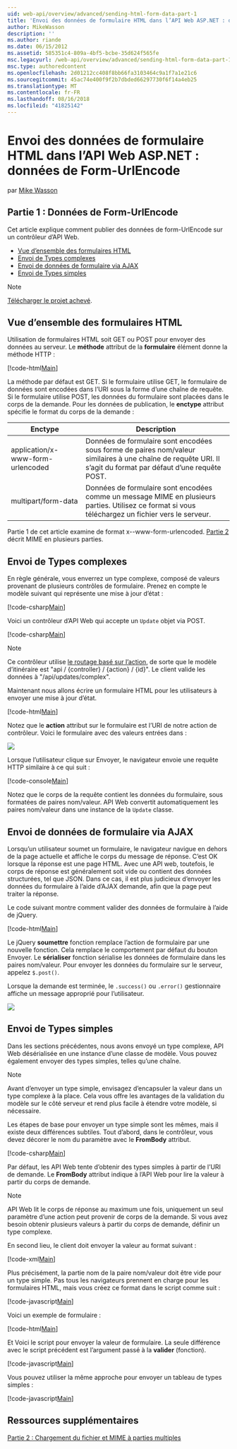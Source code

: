 ```yaml
---
uid: web-api/overview/advanced/sending-html-form-data-part-1
title: 'Envoi des données de formulaire HTML dans l’API Web ASP.NET : données de Form-UrlEncode | Microsoft Docs'
author: MikeWasson
description: ''
ms.author: riande
ms.date: 06/15/2012
ms.assetid: 585351c4-809a-4bf5-bcbe-35d624f565fe
msc.legacyurl: /web-api/overview/advanced/sending-html-form-data-part-1
msc.type: authoredcontent
ms.openlocfilehash: 2d01212cc408f8bb66fa3103464c9a1f7a1e21c6
ms.sourcegitcommit: 45ac74e400f9f2b7dbded66297730f6f14a4eb25
ms.translationtype: MT
ms.contentlocale: fr-FR
ms.lasthandoff: 08/16/2018
ms.locfileid: "41825142"
---
```

<a name="sending-html-form-data-in-aspnet-web-api-form-urlencoded-data"></a>Envoi des données de formulaire HTML dans l’API Web ASP.NET : données de Form-UrlEncode
====================
par [Mike Wasson](https://github.com/MikeWasson)

## <a name="part-1-form-urlencoded-data"></a>Partie 1 : Données de Form-UrlEncode

Cet article explique comment publier des données de form-UrlEncode sur un contrôleur d’API Web.

- [Vue d’ensemble des formulaires HTML](#overview_of_html_forms)
- [Envoi de Types complexes](#sending_complex_types)
- [Envoi de données de formulaire via AJAX](#sending_form_data_via_ajax)
- [Envoi de Types simples](#sending_simple_types)

> [!NOTE]
> [Télécharger le projet achevé](https://code.msdn.microsoft.com/ASPNET-Web-API-Sending-a6f9d007).


<a id="overview_of_html_forms"></a>
## <a name="overview-of-html-forms"></a>Vue d’ensemble des formulaires HTML

Utilisation de formulaires HTML soit GET ou POST pour envoyer des données au serveur. Le **méthode** attribut de la **formulaire** élément donne la méthode HTTP :

[!code-html[Main](sending-html-form-data-part-1/samples/sample1.html)]

La méthode par défaut est GET. Si le formulaire utilise GET, le formulaire de données sont encodées dans l’URI sous la forme d’une chaîne de requête. Si le formulaire utilise POST, les données du formulaire sont placées dans le corps de la demande. Pour les données de publication, le **enctype** attribut spécifie le format du corps de la demande :

| Enctype | Description |
| --- | --- |
| application/x-www-form-urlencoded | Données de formulaire sont encodées sous forme de paires nom/valeur similaires à une chaîne de requête URI. Il s’agit du format par défaut d’une requête POST. |
| multipart/form-data | Données de formulaire sont encodées comme un message MIME en plusieurs parties. Utilisez ce format si vous téléchargez un fichier vers le serveur. |

Partie 1 de cet article examine de format x--www-form-urlencoded. [Partie 2](sending-html-form-data-part-2.md) décrit MIME en plusieurs parties.

<a id="sending_complex_types"></a>
## <a name="sending-complex-types"></a>Envoi de Types complexes

En règle générale, vous enverrez un type complexe, composé de valeurs provenant de plusieurs contrôles de formulaire. Prenez en compte le modèle suivant qui représente une mise à jour d’état :

[!code-csharp[Main](sending-html-form-data-part-1/samples/sample2.cs)]

Voici un contrôleur d’API Web qui accepte un `Update` objet via POST.

[!code-csharp[Main](sending-html-form-data-part-1/samples/sample3.cs)]

> [!NOTE]
> Ce contrôleur utilise [le routage basé sur l’action](../web-api-routing-and-actions/routing-in-aspnet-web-api.md#routing_by_action_name), de sorte que le modèle d’itinéraire est &quot;api / {controller} / {action} / {id}&quot;. Le client valide les données à &quot;/api/updates/complex&quot;.


Maintenant nous allons écrire un formulaire HTML pour les utilisateurs à envoyer une mise à jour d’état.

[!code-html[Main](sending-html-form-data-part-1/samples/sample4.html)]

Notez que le **action** attribut sur le formulaire est l’URI de notre action de contrôleur. Voici le formulaire avec des valeurs entrées dans :

![](sending-html-form-data-part-1/_static/image1.png)

Lorsque l’utilisateur clique sur Envoyer, le navigateur envoie une requête HTTP similaire à ce qui suit :

[!code-console[Main](sending-html-form-data-part-1/samples/sample5.cmd)]

Notez que le corps de la requête contient les données du formulaire, sous formatées de paires nom/valeur. API Web convertit automatiquement les paires nom/valeur dans une instance de la `Update` classe.

<a id="sending_form_data_via_ajax"></a>
## <a name="sending-form-data-via-ajax"></a>Envoi de données de formulaire via AJAX

Lorsqu’un utilisateur soumet un formulaire, le navigateur navigue en dehors de la page actuelle et affiche le corps du message de réponse. C’est OK lorsque la réponse est une page HTML. Avec une API web, toutefois, le corps de réponse est généralement soit vide ou contient des données structurées, tel que JSON. Dans ce cas, il est plus judicieux d’envoyer les données du formulaire à l’aide d’AJAX demande, afin que la page peut traiter la réponse.

Le code suivant montre comment valider des données de formulaire à l’aide de jQuery.

[!code-html[Main](sending-html-form-data-part-1/samples/sample6.html)]

Le jQuery **soumettre** fonction remplace l’action de formulaire par une nouvelle fonction. Cela remplace le comportement par défaut du bouton Envoyer. Le **sérialiser** fonction sérialise les données de formulaire dans les paires nom/valeur. Pour envoyer les données du formulaire sur le serveur, appelez `$.post()`.

Lorsque la demande est terminée, le `.success()` ou `.error()` gestionnaire affiche un message approprié pour l’utilisateur.

![](sending-html-form-data-part-1/_static/image2.png)

<a id="sending_simple_types"></a>
## <a name="sending-simple-types"></a>Envoi de Types simples

Dans les sections précédentes, nous avons envoyé un type complexe, API Web désérialisée en une instance d’une classe de modèle. Vous pouvez également envoyer des types simples, telles qu’une chaîne.

> [!NOTE]
> Avant d’envoyer un type simple, envisagez d’encapsuler la valeur dans un type complexe à la place. Cela vous offre les avantages de la validation du modèle sur le côté serveur et rend plus facile à étendre votre modèle, si nécessaire.


Les étapes de base pour envoyer un type simple sont les mêmes, mais il existe deux différences subtiles. Tout d’abord, dans le contrôleur, vous devez décorer le nom du paramètre avec le **FromBody** attribut.

[!code-csharp[Main](sending-html-form-data-part-1/samples/sample7.cs?highlight=3)]

Par défaut, les API Web tente d’obtenir des types simples à partir de l’URI de demande. Le **FromBody** attribut indique à l’API Web pour lire la valeur à partir du corps de demande.

> [!NOTE]
> API Web lit le corps de réponse au maximum une fois, uniquement un seul paramètre d’une action peut provenir de corps de la demande. Si vous avez besoin obtenir plusieurs valeurs à partir du corps de demande, définir un type complexe.


En second lieu, le client doit envoyer la valeur au format suivant :

[!code-xml[Main](sending-html-form-data-part-1/samples/sample8.xml)]

Plus précisément, la partie nom de la paire nom/valeur doit être vide pour un type simple. Pas tous les navigateurs prennent en charge pour les formulaires HTML, mais vous créez ce format dans le script comme suit :

[!code-javascript[Main](sending-html-form-data-part-1/samples/sample9.js)]

Voici un exemple de formulaire :

[!code-html[Main](sending-html-form-data-part-1/samples/sample10.html)]

Et Voici le script pour envoyer la valeur de formulaire. La seule différence avec le script précédent est l’argument passé à la **valider** (fonction).

[!code-javascript[Main](sending-html-form-data-part-1/samples/sample11.js?highlight=2)]

Vous pouvez utiliser la même approche pour envoyer un tableau de types simples :

[!code-javascript[Main](sending-html-form-data-part-1/samples/sample12.js)]

## <a name="additional-resources"></a>Ressources supplémentaires

[Partie 2 : Chargement du fichier et MIME à parties multiples](sending-html-form-data-part-2.md)
